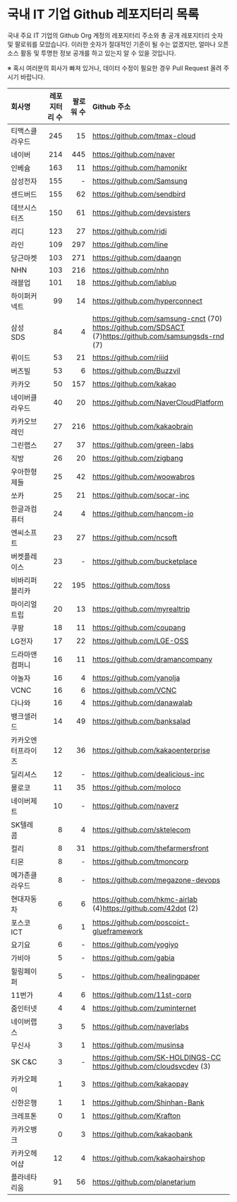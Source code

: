 # 국내 IT 기업 Github 레포지터리 목록
국내 주요 IT 기업의 Github Org 계정의 레포지터리 주소와 총 공개 레포지터리 숫자 및 팔로워를 모았습니다. 이러한 숫자가 절대적인 기준이 될 수는 없겠지만, 얼마나 오픈 소스 활동 및 투명한 정보 공개를 하고 있는지 알 수 있을 것입니다.

※ 혹시 여러분의 회사가 빠져 있거나, 데이터 수정이 필요한 경우 Pull Request 올려 주시기 바랍니다.

| **회사명** | **레포지터리 수** | **팔로워 수** | **Github 주소** |
|:---|---:|---:|:---|
| 티맥스클라우드 | 245 | 15 | https://github.com/tmax-cloud |
| 네이버 | 214 | 445 | https://github.com/naver |
| 인베슘 | 163 | 11 | https://github.com/hamonikr |
| 삼성전자 | 155 | - | https://github.com/Samsung |
| 센드버드 | 155 | 62 | https://github.com/sendbird |
| 데브시스터즈 | 150 | 61 | https://github.com/devsisters |
| 리디 | 123 | 27 | https://github.com/ridi |
| 라인 | 109 | 297 | https://github.com/line |
| 당근마켓 | 103 | 271 | https://github.com/daangn |
| NHN | 103 | 216 | https://github.com/nhn |
| 래블업 | 101 | 18 | https://github.com/lablup |
| 하이퍼커넥트 | 99 | 14 | https://github.com/hyperconnect |
| 삼성SDS | 84 | 4 | https://github.com/samsung-cnct (70)<br>https://github.com/SDSACT<br>(7)https://github.com/samsungsds-rnd (7) |
| 뤼이드 | 53 | 21 | https://github.com/riiid |
| 버즈빌 | 53 | 6 | https://github.com/Buzzvil |
| 카카오 | 50 | 157 | https://github.com/kakao |
| 네이버클라우드 | 40 | 20 | https://github.com/NaverCloudPlatform |
| 카카오브레인 | 27 | 216 | https://github.com/kakaobrain |
| 그린랩스 | 27 | 37 | https://github.com/green-labs |
| 직방 | 26 | 20 | https://github.com/zigbang |
| 우아한형제들 | 25 | 42 | https://github.com/woowabros |
| 쏘카 | 25 | 21 | https://github.com/socar-inc |
| 한글과컴퓨터 | 24 | 4 | https://github.com/hancom-io |
| 엔씨소프트 | 23 | 27 | https://github.com/ncsoft |
| 버켓플레이스 | 23 | - | https://github.com/bucketplace |
| 비바리퍼블리카 | 22 | 195 | https://github.com/toss |
| 마이리얼트립 | 20 | 13 | https://github.com/myrealtrip |
| 쿠팡 | 18 | 11 | https://github.com/coupang |
| LG전자 | 17 | 22 | https://github.com/LGE-OSS |
| 드라마앤컴퍼니 | 16 | 11 | https://github.com/dramancompany |
| 야놀자 | 16 | 4 | https://github.com/yanolja |
| VCNC | 16 | 6 | https://github.com/VCNC |
| 다나와 | 16 | 4 | https://github.com/danawalab |
| 뱅크샐러드 | 14 | 49 | https://github.com/banksalad |
| 카카오엔터프라이즈 | 12 | 36 | https://github.com/kakaoenterprise |
| 딜리셔스 | 12 | - | https://github.com/dealicious-inc |
| 몰로코 | 11 | 35 | https://github.com/moloco |
| 네이버제트 | 10 | - | https://github.com/naverz |
| SK텔레콤 | 8 | 4 | https://github.com/sktelecom |
| 컬리 | 8 | 31 | https://github.com/thefarmersfront |
| 티몬 | 8 | - | https://github.com/tmoncorp |
| 메가존클라우드 | 8 | - | https://github.com/megazone-devops |
| 현대자동차 | 6 | 6 | https://github.com/hkmc-airlab<br>(4)https://github.com/42dot (2) |
| 포스코ICT | 6 | 1 | https://github.com/poscoict-glueframework |
| 요기요 | 6 | - | https://github.com/yogiyo |
| 가비아 | 5 | - | https://github.com/gabia |
| 힐링페이퍼 | 5 | - | https://github.com/healingpaper |
| 11번가 | 4 | 6 | https://github.com/11st-corp |
| 줌인터넷 | 4 | 4 | https://github.com/zuminternet |
| 네이버랩스 | 3 | 5 | https://github.com/naverlabs |
| 무신사 | 3 | 1 | https://github.com/musinsa |
| SK C&C | 3 | - | https://github.com/SK-HOLDINGS-CC<br>https://github.com/cloudsvcdev (3) |
| 카카오페이 | 1 | 3 | https://github.com/kakaopay |
| 신한은행 | 1 | 1 | https://github.com/Shinhan-Bank |
| 크레프톤 | 0 | 1 | https://github.com/Krafton |
| 카카오뱅크 | 0 | 3 | https://github.com/kakaobank |
| 카카오헤어샵 | 12 | 4 | https://github.com/kakaohairshop |
| 플라네타리움 | 91 | 56 | https://github.com/planetarium |
